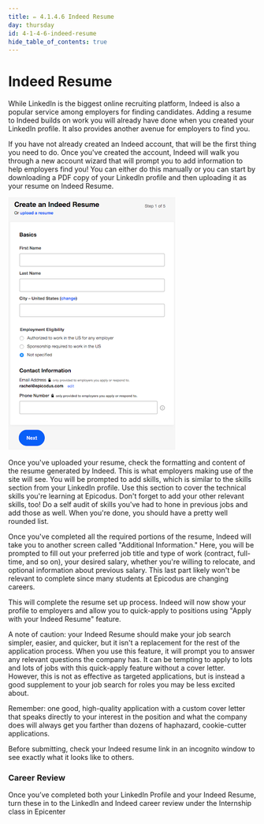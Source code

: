 ```yaml
---
title: ✏️ 4.1.4.6 Indeed Resume
day: thursday
id: 4-1-4-6-indeed-resume
hide_table_of_contents: true
---
```


# Indeed Resume
While LinkedIn is the biggest online recruiting platform, Indeed is also a popular service among employers for finding candidates. Adding a resume to Indeed builds on work you will already have done when you created your LinkedIn profile. It also provides another avenue for employers to find you.

If you have not already created an Indeed account, that will be the first thing you need to do. Once you've created the account, Indeed will walk you through a new account wizard that will prompt you to add information to help employers find you! You can either do this manually or you can start by downloading a PDF copy of your LinkedIn profile and then uploading it as your resume on Indeed Resume.

![An image displaying the Indeed Resume Form](/images/soft-skills-and-career-prep/career-services-indeed-resume-form.png)

Once you've uploaded your resume, check the formatting and content of the resume generated by Indeed. This is what employers making use of the site will see. You will be prompted to add skills, which is similar to the skills section from your LinkedIn profile. Use this section to cover the technical skills you're learning at Epicodus. Don't forget to add your other relevant skills, too! Do a self audit of skills you've had to hone in previous jobs and add those as well. When you're done, you should have a pretty well rounded list. 

Once you've completed all the required portions of the resume, Indeed will take you to another screen called "Additional Information." Here, you will be prompted to fill out your preferred job title and type of work (contract, full-time, and so on), your desired salary, whether you're willing to relocate, and optional information about previous salary. This last part likely won't be relevant to complete since many students at Epicodus are changing careers.

This will complete the resume set up process. Indeed will now show your profile to employers and allow you to quick-apply to positions using "Apply with your Indeed Resume" feature.

A note of caution: your Indeed Resume should make your job search simpler, easier, and quicker, but it isn't a replacement for the rest of the application process. When you use this feature, it will prompt you to answer any relevant questions the company has. It can be tempting to apply to lots and lots of jobs with this quick-apply feature without a cover letter. However, this is not as effective as targeted applications, but is instead a good supplement to your job search for roles you may be less excited about.

Remember: one good, high-quality application with a custom cover letter that speaks directly to your interest in the position and what the company does will always get you farther than dozens of haphazard, cookie-cutter applications.

Before submitting, check your Indeed resume link in an incognito window to see exactly what it looks like to others.

### Career Review 

Once you’ve completed both your LinkedIn Profile and your Indeed Resume, turn these in to the LinkedIn and Indeed career review under the Internship class in Epicenter 
